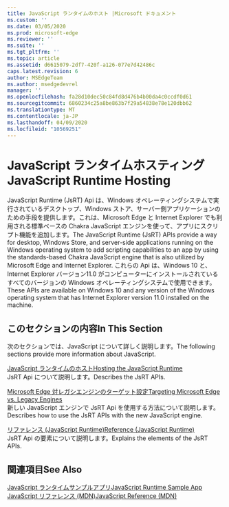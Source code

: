 ```yaml
---
title: JavaScript ランタイムのホスト |Microsoft ドキュメント
ms.custom: ''
ms.date: 03/05/2020
ms.prod: microsoft-edge
ms.reviewer: ''
ms.suite: ''
ms.tgt_pltfrm: ''
ms.topic: article
ms.assetid: d6615079-2df7-420f-a126-077e7d42486c
caps.latest.revision: 6
author: MSEdgeTeam
ms.author: msedgedevrel
manager: ''
ms.openlocfilehash: fa28d10dec50c84fd8d476b4b00da4c0ccdf0d61
ms.sourcegitcommit: 6860234c25a8be863b7f29a54838e78e120dbb62
ms.translationtype: MT
ms.contentlocale: ja-JP
ms.lasthandoff: 04/09/2020
ms.locfileid: "10569251"
---
```

# <span data-ttu-id="60cc8-102">JavaScript ランタイムホスティング</span><span class="sxs-lookup"><span data-stu-id="60cc8-102">JavaScript Runtime Hosting</span></span>
<span data-ttu-id="60cc8-103">JavaScript Runtime (JsRT) Api は、Windows オペレーティングシステムで実行されているデスクトップ、Windows ストア、サーバー側アプリケーションのための手段を提供します。これは、Microsoft Edge と Internet Explorer でも利用される標準ベースの Chakra JavaScript エンジンを使って、アプリにスクリプト機能を追加します。</span><span class="sxs-lookup"><span data-stu-id="60cc8-103">The JavaScript Runtime (JsRT) APIs provide a way for desktop, Windows Store, and server-side applications running on the Windows operating system to add scripting capabilities to an app by using the standards-based Chakra JavaScript engine that is also utilized by Microsoft Edge and Internet Explorer.</span></span> <span data-ttu-id="60cc8-104">これらの Api は、Windows 10 と、Internet Explorer バージョン11.0 がコンピューターにインストールされているすべてのバージョンの Windows オペレーティングシステムで使用できます。</span><span class="sxs-lookup"><span data-stu-id="60cc8-104">These APIs are available on Windows 10 and any version of the Windows operating system that has Internet Explorer version 11.0 installed on the machine.</span></span>  
  
## <span data-ttu-id="60cc8-105">このセクションの内容</span><span class="sxs-lookup"><span data-stu-id="60cc8-105">In This Section</span></span>  
 <span data-ttu-id="60cc8-106">次のセクションでは、JavaScript について詳しく説明します。</span><span class="sxs-lookup"><span data-stu-id="60cc8-106">The following sections provide more information about JavaScript.</span></span>  
  
 [<span data-ttu-id="60cc8-107">JavaScript ランタイムのホスト</span><span class="sxs-lookup"><span data-stu-id="60cc8-107">Hosting the JavaScript Runtime</span></span>](./chakra-hosting/hosting-the-javascript-runtime.md)  
 <span data-ttu-id="60cc8-108">JsRT Api について説明します。</span><span class="sxs-lookup"><span data-stu-id="60cc8-108">Describes the JsRT APIs.</span></span>  
  
 [<span data-ttu-id="60cc8-109">Microsoft Edge 対レガシエンジンのターゲット設定</span><span class="sxs-lookup"><span data-stu-id="60cc8-109">Targeting Microsoft Edge vs. Legacy Engines</span></span>](./chakra-hosting/targeting-edge-vs-legacy-engines-in-jsrt-apis.md)  
 <span data-ttu-id="60cc8-110">新しい JavaScript エンジンで JsRT Api を使用する方法について説明します。</span><span class="sxs-lookup"><span data-stu-id="60cc8-110">Describes how to use the JsRT APIs with the new JavaScript engine.</span></span>  
  
 [<span data-ttu-id="60cc8-111">リファレンス (JavaScript Runtime)</span><span class="sxs-lookup"><span data-stu-id="60cc8-111">Reference (JavaScript Runtime)</span></span>](./chakra-hosting/reference-javascript-runtime.md)  
 <span data-ttu-id="60cc8-112">JsRT Api の要素について説明します。</span><span class="sxs-lookup"><span data-stu-id="60cc8-112">Explains the elements of the JsRT APIs.</span></span>  
  
## <span data-ttu-id="60cc8-113">関連項目</span><span class="sxs-lookup"><span data-stu-id="60cc8-113">See Also</span></span>  
 [<span data-ttu-id="60cc8-114">JavaScript ランタイムサンプルアプリ</span><span class="sxs-lookup"><span data-stu-id="60cc8-114">JavaScript Runtime Sample App</span></span>](https://go.microsoft.com/fwlink/p/?LinkID=306674&clcid=0x409)  
 [<span data-ttu-id="60cc8-115">JavaScript リファレンス (MDN)</span><span class="sxs-lookup"><span data-stu-id="60cc8-115">JavaScript Reference (MDN)</span></span>](https://developer.mozilla.org/docs/Web/JavaScript/Reference)  
